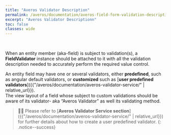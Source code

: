 ```yaml
---
title: "Averos Validator Description"
permalink: /averos/documentation/averos-field-form-validation-description/
excerpt: "Averos Validator Descriptionn"
toc: false
classes: wide
---
```


<br/>

When an entity member (aka-field) is subject to validation(s), a **FieldValidator** instance should be attached to it with all the validation description needed to accurately perform the required value control. <br/>

An entity field may have one or several validators, either **predefined**, such as angular default validators, or **customized** such as [**user predefined validators**]({{"/averos/documentation/averos-validator-service/" | relative_url}}).<br/>
The view layout of a field whose subject to custom validations should be aware of its validator- aka “Averos Validator” as well its validating method. <br/>

>🙋‍♂️ Please refer to [**Averos Validator Service section**]({{"/averos/documentation/averos-validator-service/" | relative_url}}) for further details about how to create a user predefined validator.
{: .notice--success}
